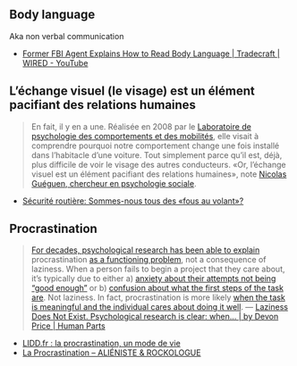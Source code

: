 ## Body language

Aka non verbal communication

- [Former FBI Agent Explains How to Read Body Language | Tradecraft | WIRED - YouTube](https://www.youtube.com/watch?v=4jwUXV4QaTw)

## L’échange visuel (le visage) est un élément pacifiant des relations humaines

> En fait, il y en a une. Réalisée en 2008 par le [Laboratoire de psychologie des comportements et des mobilités](http://www.inrets.fr/linstitut/unites-de-recherche-unites-de-service/lpc/), elle visait à comprendre pourquoi notre comportement change une fois installé dans l’habitacle d’une voiture. Tout simplement parce qu’il est, déjà, plus difficile de voir le visage des autres conducteurs. «Or, l’échange visuel est un élément pacifiant des relations humaines», note [Nicolas Guéguen, chercheur en psychologie sociale](http://nicolas.gueguen.free.fr/).

- [Sécurité routière: Sommes-nous tous des «fous au volant»?](https://www.20minutes.fr/societe/1433851-20140901-securite-routiere-tous-fous-volant)

## Procrastination

> [For decades, psychological research has been able to explain](https://www.sciencedirect.com/science/article/pii/0092656686901273) procrastination [as a functioning problem](https://files.eric.ed.gov/fulltext/EJ1066019.pdf), not a consequence of laziness. When a person fails to begin a project that they care about, it’s typically due to either a) [anxiety about their attempts not being “good enough”](https://onlinelibrary.wiley.com/doi/abs/10.1002/j.1556-6676.1998.tb02548.x) or b) [confusion about what the first steps of the task are](https://www.researchgate.net/profile/Kate_Eskine/publication/49641657_Academic_procrastination_in_college_students_The_role_of_self-reported_executive_function/links/5413057e0cf2bb7347db1857.pdf). Not laziness. In fact, procrastination is more likely [when the task is meaningful and the individual cares about doing it well](https://onlinelibrary.wiley.com/doi/full/10.1002/j.2161-0045.2014.00076.x).
> — [Laziness Does Not Exist. Psychological research is clear: when… | by Devon Price | Human Parts](https://humanparts.medium.com/laziness-does-not-exist-3af27e312d01)

- [LIDD.fr : la procrastination, un mode de vie](http://www.lidd.fr/)
- [La Procrastination – ALIÉNISTE & ROCKOLOGUE](https://igorthiriez.com/portfolio/la-procrastination/)
